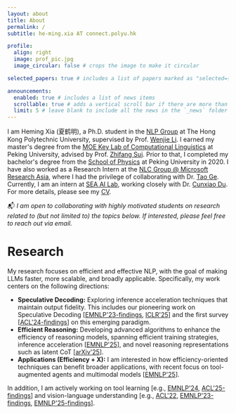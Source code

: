 ```yaml
---
layout: about
title: About
permalink: /
subtitle: he-ming.xia AT connect.polyu.hk

profile:
  align: right
  image: prof_pic.jpg
  image_circular: false # crops the image to make it circular

selected_papers: true # includes a list of papers marked as "selected={true}"

announcements:
  enabled: true # includes a list of news items
  scrollable: true # adds a vertical scroll bar if there are more than 3 news items
  limit: 5 # leave blank to include all the news in the `_news` folder
---
```


I am Heming Xia (夏鹤明), a Ph.D. student in the [NLP Group](https://polyunlp.github.io/) at The Hong Kong Polytechnic University, supervised by Prof. [Wenjie Li](https://www4.comp.polyu.edu.hk/~cswjli/). I earned my master's degree from the [MOE Key Lab of Computational Linguistics](https://icl.pku.edu.cn/) at Peking University, advised by Prof. [Zhifang Sui](https://cs.pku.edu.cn/info/1226/2014.htm). Prior to that, I completed my bachelor's degree from the [School of Physics](http://english.phy.pku.edu.cn/info/1017/5151.htm) at Peking University in 2020. I have also worked as a Research Intern at the [NLC Group @ Microsoft Research Asia](https://www.microsoft.com/en-us/research/group/natural-language-computing/), where I had the privilege of collaborating with Dr. [Tao Ge](https://scholar.google.com/citations?user=LYbs7Q8AAAAJ&hl=en). Currently, I am an intern at [SEA AI Lab](https://sail.sea.com/), working closely with Dr. [Cunxiao Du](https://nonvolatilememory.github.io/). For more details, please see my [CV](https://hemingkx.github.io/assets/pdf/CV.pdf).

📬 *I am open to collaborating with highly motivated students on research related to (but not limited to) the topics below. If interested, please feel free to reach out via email.*

# Research

My research focuses on efficient and effective NLP, with the goal of making LLMs faster, more scalable, and broadly applicable. Specifically, my work centers on the following directions:

- **Speculative Decoding:** Exploring inference acceleration techniques that maintain output fidelity. This includes our pioneering work on Speculative Decoding [[EMNLP'23-findings](https://aclanthology.org/2023.findings-emnlp.257/), [ICLR'25](https://openreview.net/forum?id=EKJhH5D5wA)] and the first survey [[ACL'24-findings](https://aclanthology.org/2024.findings-acl.456/)] on this emerging paradigm.
- **Efficient Reasoning:** Developing advanced algorithms to enhance the efficiency of reasoning models, spanning efficient training strategies, inference acceleration [[EMNLP'25](https://arxiv.org/abs/2502.12067)], and novel reasoning representations such as latent CoT [[arXiv'25](https://arxiv.org/abs/2505.16782)].
- **Applications (Efficiency + X):** I am interested in how efficiency-oriented techniques can benefit broader applications, with recent focus on tool-augmented agents and multimodal models [[EMNLP'25](https://arxiv.org/abs/2508.16201)].

In addition, I am actively working on tool learning [e.g., [EMNLP'24](https://aclanthology.org/2024.emnlp-main.856/), [ACL'25-findings](https://aclanthology.org/2025.findings-acl.1107/)] and vision-language understanding [e.g., [ACL'22](https://aclanthology.org/2022.acl-long.66/), [EMNLP'23-findings](https://aclanthology.org/2023.findings-emnlp.133/), [EMNLP'25-findings](https://arxiv.org/abs/2502.13925)].
